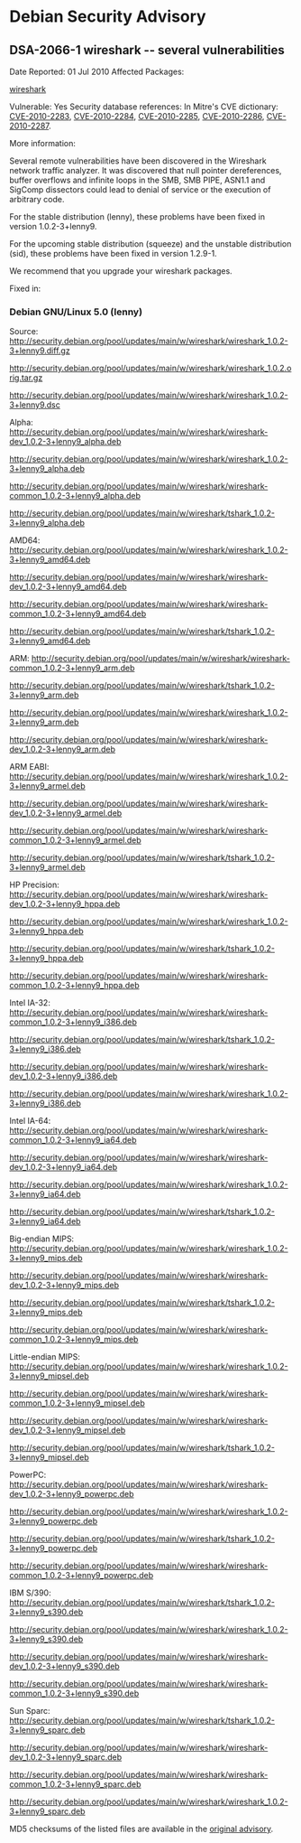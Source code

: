 
Debian Security Advisory
========================


DSA-2066-1 wireshark -- several vulnerabilities
-----------------------------------------------



Date Reported:
01 Jul 2010
Affected Packages:

[wireshark](https://packages.debian.org/src:wireshark)

Vulnerable:
Yes
Security database references:
In Mitre's CVE dictionary: [CVE-2010-2283](https://security-tracker.debian.org/tracker/CVE-2010-2283), [CVE-2010-2284](https://security-tracker.debian.org/tracker/CVE-2010-2284), [CVE-2010-2285](https://security-tracker.debian.org/tracker/CVE-2010-2285), [CVE-2010-2286](https://security-tracker.debian.org/tracker/CVE-2010-2286), [CVE-2010-2287](https://security-tracker.debian.org/tracker/CVE-2010-2287).  

More information:

Several remote vulnerabilities have been discovered in the Wireshark
network traffic analyzer. It was discovered that null pointer
dereferences, buffer overflows and infinite loops in the SMB, SMB
PIPE, ASN1.1 and SigComp dissectors could lead to denial of service
or the execution of arbitrary code.


For the stable distribution (lenny), these problems have been fixed in
version 1.0.2-3+lenny9.


For the upcoming stable distribution (squeeze) and the unstable
distribution (sid), these problems have been fixed in version
1.2.9-1.


We recommend that you upgrade your wireshark packages.



Fixed in:

### Debian GNU/Linux 5.0 (lenny)



Source:
 <http://security.debian.org/pool/updates/main/w/wireshark/wireshark_1.0.2-3+lenny9.diff.gz>  

<http://security.debian.org/pool/updates/main/w/wireshark/wireshark_1.0.2.orig.tar.gz>  

<http://security.debian.org/pool/updates/main/w/wireshark/wireshark_1.0.2-3+lenny9.dsc>  

Alpha:
 <http://security.debian.org/pool/updates/main/w/wireshark/wireshark-dev_1.0.2-3+lenny9_alpha.deb>  

<http://security.debian.org/pool/updates/main/w/wireshark/wireshark_1.0.2-3+lenny9_alpha.deb>  

<http://security.debian.org/pool/updates/main/w/wireshark/wireshark-common_1.0.2-3+lenny9_alpha.deb>  

<http://security.debian.org/pool/updates/main/w/wireshark/tshark_1.0.2-3+lenny9_alpha.deb>  

AMD64:
 <http://security.debian.org/pool/updates/main/w/wireshark/wireshark_1.0.2-3+lenny9_amd64.deb>  

<http://security.debian.org/pool/updates/main/w/wireshark/wireshark-dev_1.0.2-3+lenny9_amd64.deb>  

<http://security.debian.org/pool/updates/main/w/wireshark/wireshark-common_1.0.2-3+lenny9_amd64.deb>  

<http://security.debian.org/pool/updates/main/w/wireshark/tshark_1.0.2-3+lenny9_amd64.deb>  

ARM:
 <http://security.debian.org/pool/updates/main/w/wireshark/wireshark-common_1.0.2-3+lenny9_arm.deb>  

<http://security.debian.org/pool/updates/main/w/wireshark/tshark_1.0.2-3+lenny9_arm.deb>  

<http://security.debian.org/pool/updates/main/w/wireshark/wireshark_1.0.2-3+lenny9_arm.deb>  

<http://security.debian.org/pool/updates/main/w/wireshark/wireshark-dev_1.0.2-3+lenny9_arm.deb>  

ARM EABI:
 <http://security.debian.org/pool/updates/main/w/wireshark/wireshark_1.0.2-3+lenny9_armel.deb>  

<http://security.debian.org/pool/updates/main/w/wireshark/wireshark-dev_1.0.2-3+lenny9_armel.deb>  

<http://security.debian.org/pool/updates/main/w/wireshark/wireshark-common_1.0.2-3+lenny9_armel.deb>  

<http://security.debian.org/pool/updates/main/w/wireshark/tshark_1.0.2-3+lenny9_armel.deb>  

HP Precision:
 <http://security.debian.org/pool/updates/main/w/wireshark/wireshark-dev_1.0.2-3+lenny9_hppa.deb>  

<http://security.debian.org/pool/updates/main/w/wireshark/wireshark_1.0.2-3+lenny9_hppa.deb>  

<http://security.debian.org/pool/updates/main/w/wireshark/tshark_1.0.2-3+lenny9_hppa.deb>  

<http://security.debian.org/pool/updates/main/w/wireshark/wireshark-common_1.0.2-3+lenny9_hppa.deb>  

Intel IA-32:
 <http://security.debian.org/pool/updates/main/w/wireshark/wireshark-common_1.0.2-3+lenny9_i386.deb>  

<http://security.debian.org/pool/updates/main/w/wireshark/tshark_1.0.2-3+lenny9_i386.deb>  

<http://security.debian.org/pool/updates/main/w/wireshark/wireshark-dev_1.0.2-3+lenny9_i386.deb>  

<http://security.debian.org/pool/updates/main/w/wireshark/wireshark_1.0.2-3+lenny9_i386.deb>  

Intel IA-64:
 <http://security.debian.org/pool/updates/main/w/wireshark/wireshark-common_1.0.2-3+lenny9_ia64.deb>  

<http://security.debian.org/pool/updates/main/w/wireshark/wireshark-dev_1.0.2-3+lenny9_ia64.deb>  

<http://security.debian.org/pool/updates/main/w/wireshark/wireshark_1.0.2-3+lenny9_ia64.deb>  

<http://security.debian.org/pool/updates/main/w/wireshark/tshark_1.0.2-3+lenny9_ia64.deb>  

Big-endian MIPS:
 <http://security.debian.org/pool/updates/main/w/wireshark/wireshark_1.0.2-3+lenny9_mips.deb>  

<http://security.debian.org/pool/updates/main/w/wireshark/wireshark-dev_1.0.2-3+lenny9_mips.deb>  

<http://security.debian.org/pool/updates/main/w/wireshark/tshark_1.0.2-3+lenny9_mips.deb>  

<http://security.debian.org/pool/updates/main/w/wireshark/wireshark-common_1.0.2-3+lenny9_mips.deb>  

Little-endian MIPS:
 <http://security.debian.org/pool/updates/main/w/wireshark/wireshark_1.0.2-3+lenny9_mipsel.deb>  

<http://security.debian.org/pool/updates/main/w/wireshark/wireshark-common_1.0.2-3+lenny9_mipsel.deb>  

<http://security.debian.org/pool/updates/main/w/wireshark/wireshark-dev_1.0.2-3+lenny9_mipsel.deb>  

<http://security.debian.org/pool/updates/main/w/wireshark/tshark_1.0.2-3+lenny9_mipsel.deb>  

PowerPC:
 <http://security.debian.org/pool/updates/main/w/wireshark/wireshark-dev_1.0.2-3+lenny9_powerpc.deb>  

<http://security.debian.org/pool/updates/main/w/wireshark/wireshark_1.0.2-3+lenny9_powerpc.deb>  

<http://security.debian.org/pool/updates/main/w/wireshark/tshark_1.0.2-3+lenny9_powerpc.deb>  

<http://security.debian.org/pool/updates/main/w/wireshark/wireshark-common_1.0.2-3+lenny9_powerpc.deb>  

IBM S/390:
 <http://security.debian.org/pool/updates/main/w/wireshark/tshark_1.0.2-3+lenny9_s390.deb>  

<http://security.debian.org/pool/updates/main/w/wireshark/wireshark_1.0.2-3+lenny9_s390.deb>  

<http://security.debian.org/pool/updates/main/w/wireshark/wireshark-dev_1.0.2-3+lenny9_s390.deb>  

<http://security.debian.org/pool/updates/main/w/wireshark/wireshark-common_1.0.2-3+lenny9_s390.deb>  

Sun Sparc:
 <http://security.debian.org/pool/updates/main/w/wireshark/tshark_1.0.2-3+lenny9_sparc.deb>  

<http://security.debian.org/pool/updates/main/w/wireshark/wireshark-dev_1.0.2-3+lenny9_sparc.deb>  

<http://security.debian.org/pool/updates/main/w/wireshark/wireshark-common_1.0.2-3+lenny9_sparc.deb>  

<http://security.debian.org/pool/updates/main/w/wireshark/wireshark_1.0.2-3+lenny9_sparc.deb>  


MD5 checksums of the listed files are available in the [original advisory](https://lists.debian.org/debian-security-announce/2010/msg00110.html).





